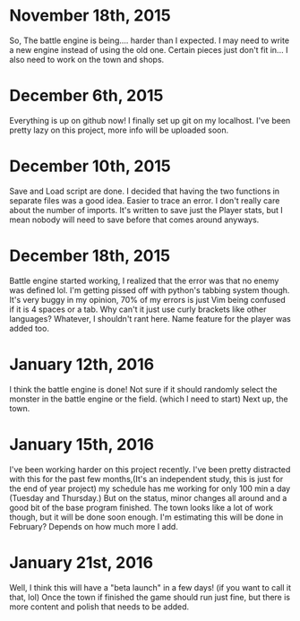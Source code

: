 # November 18th, 2015
So, The battle engine is being.... harder than I expected.
I may need to write a new engine instead of using the old one.
Certain pieces just don't fit in... I also need to work on the town and shops.

# December 6th, 2015
Everything is up on github now! I finally set up git on my localhost. 
I've been pretty lazy on this project, more info will be uploaded soon.

# December 10th, 2015
Save and Load script are done. I decided that having the two
functions in separate files was a good idea. Easier to trace an error.
I don't really care about the number of imports. It's written to save
just the Player stats, but I mean nobody will need to save before that
comes around anyways.

# December 18th, 2015
Battle engine started working, I realized that the error was that no
enemy was defined lol. I'm getting pissed off with python's
tabbing system though. It's very buggy in my opinion, 70% of my
errors is just Vim being confused if it is 4 spaces or a tab. Why
can't it just use curly brackets like other languages? Whatever,
I shouldn't rant here. Name feature for the player was added too.

# January 12th, 2016
I think the battle engine is done! Not sure if it should randomly
select the monster in the battle engine or the field. (which I need to
start) Next up, the town.

# January 15th, 2016
I've been working harder on this project recently. I've been
pretty distracted with this for the past few months,(It's an
independent study, this is just for the end of year project)
my schedule has me working for only 100 min a day (Tuesday and Thursday.)
But on the status, minor changes all around and a good bit of the base
program finished. The town looks like a lot of work though, but it
will be done soon enough. I'm estimating this will be done in
February? Depends on how much more I add.

# January 21st, 2016
Well, I think this will have a "beta launch" in a few days! (if you
want to call it that, lol) Once the town if finished the game should
run just fine, but there is more content and polish that needs to be
added.
